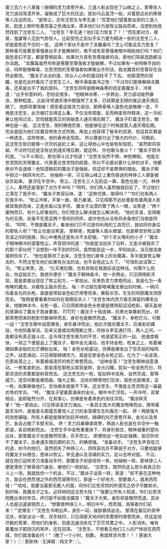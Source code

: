 第三百六十八章轰！磅礴的灵力席卷开来，三道人影出现在了山峰之上，那等惊人灵力波动荡漾开来，凝聚成了巨大的压迫，犹如乌云盖顶一般，对着那远处的穆骨等人压迫而去。
“是牧尘，还有沈苍生与李玄通！”苏萱他们望着那出现的三道人影，脸庞上顿时有着惊喜之色涌出来，原本他们以为是牧尘独自而来，没想到他竟然找到了沈苍生二人。
“沈苍生？李玄通？他们实力恢复了？！”而在那对方，穆骨，鬼雄等人见到气势惊人，比起受伤之前似乎实力更为精进一些的沈苍生二人，却是面色忍不住的一变。
这两个家伙不是中了龙魔毒吗？怎么可能会实力恢复？那种毒可是要至尊强者出手才能解掉的，难不成有至尊强者暗中相助他们吗？他们面色变幻不定，都是警惕起来，如果对方真有至尊强者的话，那他们简直连跑都没办法跑。
“龙魔毒虽然号称是需要至尊强者才能破解，不过如果有一些特殊手段的话，同样能够解毒，北苍灵院的至尊强者如果敢出手的话，我龙魔宫的至尊存在自然会察觉。
”魔龙子淡淡的道，将众人心中的震动抚平了下去。
他那漠然的双瞳，也是在此时看向了沈苍生三人，眼中满是森冷之色：“不过你们能够解掉龙魔毒，还真是出乎了我的意料。
”沈苍生同样是眼神森寒的锁定着魔龙子，冷笑道：“出乎你意料的，恐怕会很多。
”他眼神冰寒，一步跨出，灵力波动陡然暴涨，那种程度。
比起寻常通天境中期强悍了太多，已经算是无限的接近通天境后期了。
他即将要突破！感受着这股灵力波动，那穆骨等人面色也是微微一变，不愧是沈苍生，此次被打击得这么重，不仅没有颓废，反而再度有所精进，这一次如果让他闯过去，恐怕就能真正的突破晋入通天境后期了。
魔龙子盯着沈苍生，眼神也是一凝。
这沈苍生，倒的确很厉害，他能够在这个时候就晋入通天境后期。
完全是因为他们龙魔宫修炼方式所致，再加上他获得了极多的资源，但这其实算是一种透支，这样修炼，他的寿命会受损。
所以算是付出了极大的代价，可眼前，这沈苍生依旧能够一次次的追赶上来，这让得他心中也是有些恼怒。
“虽然即将突破，不过终归还是没有达到通天境后期，就这样。
你也敢与我斗？！”魔龙子阴冷的道。
“斗不斗得过，那也得斗过才知道！”沈苍生怡然不惧，神色睥睨。
他是北苍灵院的天榜霸主，代表着北苍灵院的颜面，所以不论面对着什么样的对手，他都绝对不会退缩！他知道眼前的魔龙子是强敌，但这却不是畏惧的理由。
魔龙子眼中掠过一抹阴冷光芒。
他袖袍一挥，只见得山峰之上重伤昏迷的林铮三人便是被驮负起来。
悬浮在半空中。
牧尘，沈苍生三人见到这一幕，面色也是一沉，林铮三人，果然还是落到了对方手中吗？“呵呵，你们两人虽然被救回去了，不过他们又落在了我手中。
”魔龙子笑容玩味，道：“这种交换，值得吗？”“你们也有两人在我手中。
”牧尘冷笑，手掌一曲，吸力暴涌，只见得那不远处便是有着两道人影被其吸掠而来，正是赤鱼以及矛将。
魔龙子淡漠的瞥了两人一眼，淡笑道：“两个废物而已，有什么好重视的，你们想怎么解决就怎么解决吧。
”他的言语，显得极为的无情，丝毫不在意这两个曾经的同伴，或许他也从没有将赤鱼他们当做是同伴。
“呵呵，不愧是魔龙子，看来他们只不过是你利用的工具而已，就如同你身后的那些人吧？”牧尘也是淡笑道。
那穆骨，鬼雄等人眉头微皱，也是察觉到牧尘那言语之间的挑拨，但心中难免还是有点不太舒服。
“好个牙尖嘴利的小子！”魔龙子眼神微冷的望着牧尘，声音阴冷的道：“你就是当初杀了白轩，又差点被我杀了的那个家伙吧？没想到一年不到的时间，竟然能到这一步，早知如此，当日就该直接把你杀了。
”他也是猜测了出来，沈苍生他们身体上的龙魔毒，多半就是牧尘解去的，不然沈苍生他们如果有办法的话，也不会拖这么久了。
“可惜机会没第二次。
”牧尘笑笑，道。
“化天境后期，也有资格在我面前说这种话，何需什么机会，你这般实力，我想杀便杀！”魔龙子眼神森冷，他一步跨出，只见得残影浮现，竟是直接出现在了牧尘前方，一掌拍出，灰黑色灵力席卷而出，竟是化为一条咆哮的魔龙，对着牧尘轰杀而去。
嗡！不过就在那咆哮魔龙窜出的时候，一柄闪烁着金光的长枪，直接是带起金色虹芒席卷而来，撕裂长空，生生的将那魔龙洞穿而去。
“我倒是要看看你如何在我眼前杀人！”沈苍生体内灵力毫无保留的爆发出来，他眼神冰冷，长枪一振，只见得那柄金色长枪便是携带起滔滔枪影，铺天盖地的笼罩向了魔龙子周身要害。
叮叮叮！魔龙子十指连弹，灰黑光束暴射而出，将那席卷而来的枪影尽数弹碎而去，身形也是飘然而退。
“魔龙子，单枪匹马，可敢一战！”沈苍生眼中战意爆发，身形暴冲而出，他此次猎杀魔龙子，后者起初藏拙，令他防备渐消，后来又直接动用围剿之势，将他与李玄通打伤，两人之间，一直都没有真正独斗过，这令得沈苍生极为的不甘，他渴望真正的一战。
他速度极快，一掠之下便是追上了魔龙子，眼中金光涌动，他手持金枪，枪身之上，有着璀璨如黄金般的光芒爆射出来。
嗡！金色长枪震动，仿佛是爆发出了惊天般的嗡鸣之声，战意涌动，只见得那磅礴灵力，竟是在那金色长枪之前，化为了一朵金莲，在那金莲之上，有着极端凌厉的枪芒席卷而出。
“战神金莲！”沈苍生眼神战意涌动，一枪笔直刺出，那金莲在那枪尖疯狂旋转，金光闪耀，犹如一轮金色烈日，将那浓浓的灵雾都是射穿而去。
这沈苍生的一枪，犹如羚羊挂角，自然天成，那等威力，连空间都是被扭曲，强大之极。
远处的穆骨他们见状，面色也是微变，这一枪，如果换做他们，恐怕根本就接不下来，这沈苍生，不愧是北苍灵院这一届最优秀的学员。
“哼。
”魔龙子望着那涌来的金光，眼中冷芒浮现，一声冷哼，双掌相合，旋即陡然分开，在其掌心，仿佛是有着黑色的龙纹浮现。
“魔龙碎天掌！”他一掌拍出，只见得滚滚灵力涌出，一条百丈庞大的魔龙咆哮而出，携带着震天龙吟，直接是与那蕴含着惊人之力的金莲硬生生的轰在一起。
砰！两股强大的攻势硬碰，所有人都是能够听到巨声响彻，磅礴的光芒席卷开来，金光以及黑芒，各自占据了半壁天际。
咚！灵力风暴肆虐席卷，两道人影也是在半空中一触即退，各自倒射而出。
沈苍生手中金枪重重跺下，将身形稳住，眼神凝重的望向远处，那里魔龙子也是飘然而落，负手而立。
即便他这一枪如此强横，依旧奈何不了魔龙子，后者通天境后期的实力，的确很强。
“准备动手。
”沈苍生声音低沉的道，如今的他们，虽然损失了林铮三人，但阵容也并不算弱于对方，只要他能够将魔龙子纠缠住，想来以牧尘，李玄通以及洛璃的实力，足以击垮对面。
不过，就在他们运转灵力准备动手时，那魔龙子却是轻轻一笑，他袖袍一挥，那林铮三人便是落到了穆骨衙门身前，被他们一把抓起。
“沈苍生，既然你这么想与我真正的斗上一场，我就给你一个机会，不过...”魔龙子话音一转，笑道：“却不是在这种地方，我会在西荒境之外的西荒城等你们，那是一个好地方，想要救人，就来西荒城！”“哈哈，我要当着那无数人的面，将你们北苍灵院的所谓天之骄子尽数斩杀，到时候，我魔龙子之名，必将响彻这北苍大陆！”“我要让所有人知道，你们北苍灵院教出来的学员，终归是不如我龙魔宫！”魔龙子大笑，身形却是飘然而退，其余人也是迅速紧随而上。
“想要救林铮三人，明日中午，西荒城，我等着你们前来！”“走哪去！”沈苍生冷喝出声，身形一动，就欲暴掠追去。
那落在最后的吴甲见状，却是淡淡一笑，双手结印，只见得那天地间的灵雾顿时席卷而来，将这盆地尽数的笼罩，而他们的身影，则是迅速消失在了茫茫灵雾之中。
人影消失，唯有着魔龙子那阴沉的笑声，还在回荡。
“沈苍生，不想看见他们三人的尸体挂在西荒城，你们就准备赴约！”（晚了一个小时，抱歉。
再度拜求月票！！！感谢大家！）〖∷更新快∷无弹窗∷纯文字∷〗。
